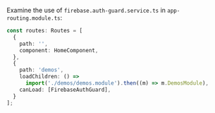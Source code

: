 Examine the use of `firebase.auth-guard.service.ts` in `app-routing.module.ts`:

```typescript
const routes: Routes = [
  {
    path: '',
    component: HomeComponent,
  },
  {
    path: 'demos',
    loadChildren: () =>
      import('./demos/demos.module').then((m) => m.DemosModule),
    canLoad: [FirebaseAuthGuard],
  }
];
```
